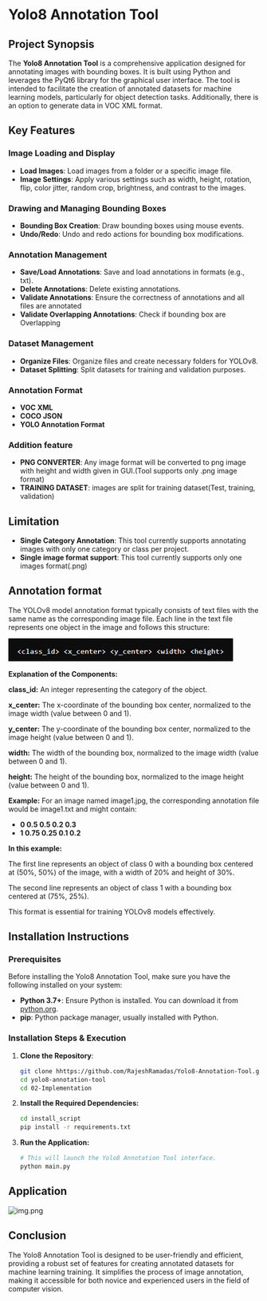 # Yolo8 Annotation Tool

## Project Synopsis

The **Yolo8 Annotation Tool** is a comprehensive application designed for annotating images with bounding boxes. It is built using Python and leverages the PyQt6 library for the graphical user interface. The tool is intended to facilitate the creation of annotated datasets for machine learning models, particularly for object detection tasks.
Additionally, there is an option to generate data in VOC XML format.

## Key Features

### Image Loading and Display

- **Load Images**: Load images from a folder or a specific image file.
- **Image Settings**: Apply various settings such as width, height, rotation, flip, color jitter, random crop,  brightness, and contrast to the images.

### Drawing and Managing Bounding Boxes

- **Bounding Box Creation**: Draw bounding boxes using mouse events.
- **Undo/Redo**: Undo and redo actions for bounding box modifications.

### Annotation Management

- **Save/Load Annotations**: Save and load annotations in formats (e.g., txt).
- **Delete Annotations**: Delete existing annotations.
- **Validate Annotations**: Ensure the correctness of annotations and all files are annotated
- **Validate Overlapping Annotations**: Check if bounding box are Overlapping 

### Dataset Management

- **Organize Files**: Organize files and create necessary folders for YOLOv8.
- **Dataset Splitting**: Split datasets for training and validation purposes.

### Annotation Format
- **VOC XML**
- **COCO JSON**
- **YOLO Annotation Format**

### Addition feature
- **PNG CONVERTER**: Any image format will be converted to png image with height and width given in GUI.(Tool supports only .png image format)
- **TRAINING DATASET**: images are split for training dataset(Test, training, validation)

## Limitation

- **Single Category Annotation**: This tool currently supports annotating images with only one category or class per project.
- **Single image format support**: This tool currently supports only one images format(.png)

## Annotation format
The YOLOv8 model annotation format typically consists of text files with the same name as the corresponding image file. Each line in the text file represents one object in the image and follows this structure:

![img.png](02-Implementation/image/doc/img.png)

**Explanation of the Components:**

  **class_id:** An integer representing the category of the object.

  **x_center:** The x-coordinate of the bounding box center, normalized to the image width (value between 0 and 1).

  **y_center:** The y-coordinate of the bounding box center, normalized to the image height (value between 0 and 1).

  **width:** The width of the bounding box, normalized to the image width (value between 0 and 1).

  **height:** The height of the bounding box, normalized to the image height (value between 0 and 1).
  
**Example:**
For an image named image1.jpg, the corresponding annotation file would be image1.txt and might contain:

- **0 0.5 0.5 0.2 0.3**
- **1 0.75 0.25 0.1 0.2**

**In this example:**

The first line represents an object of class 0 with a bounding box centered at (50%, 50%) of the image, with a width of 20% and height of 30%.

The second line represents an object of class 1 with a bounding box centered at (75%, 25%).

This format is essential for training YOLOv8 models effectively.
  
## Installation Instructions

### Prerequisites

Before installing the Yolo8 Annotation Tool, make sure you have the following installed on your system:

- **Python 3.7+**: Ensure Python is installed. You can download it from [python.org](https://www.python.org/downloads/).
- **pip**: Python package manager, usually installed with Python.

### Installation Steps & Execution

1. **Clone the Repository**:

   ```bash
   git clone hhttps://github.com/RajeshRamadas/Yolo8-Annotation-Tool.git
   cd yolo8-annotation-tool
   cd 02-Implementation

2. **Install the Required Dependencies:**
    ```bash
    cd install_script
    pip install -r requirements.txt

3. **Run the Application:**
    ```bash
    # This will launch the Yolo8 Annotation Tool interface.
    python main.py
   
## Application 

![img.png](02-Implementation/image/doc/app.png)

## Conclusion
The Yolo8 Annotation Tool is designed to be user-friendly and efficient, providing a robust set of features for creating annotated datasets for machine learning training. It simplifies the process of image annotation, making it accessible for both novice and experienced users in the field of computer vision.
